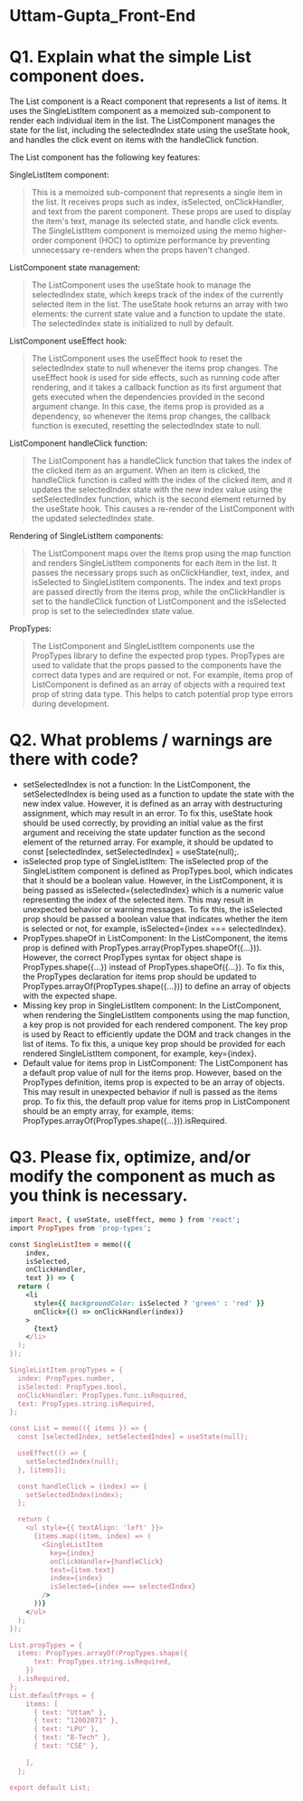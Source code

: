 # Uttam-Gupta_Front-End

# Q1. Explain what the simple List component does.


The List component is a React component that represents a list of items. It uses the SingleListItem component as a memoized sub-component to render each individual item in the list. The ListComponent manages the state for the list, including the selectedIndex state using the useState hook, and handles the click event on items with the handleClick function.

The List component has the following key features:

SingleListItem component:
>This is a memoized sub-component that represents a single item in the list. It receives props such as index, isSelected, onClickHandler, and text from the parent component. These props are used to display the item's text, manage its selected state, and handle click events. The SingleListItem component is memoized using the memo higher-order component (HOC) to optimize performance by preventing unnecessary re-renders when the props haven't changed.

ListComponent state management:
>The ListComponent uses the useState hook to manage the selectedIndex state, which keeps track of the index of the currently selected item in the list. The useState hook returns an array with two elements: the current state value and a function to update the state. The selectedIndex state is initialized to null by default.

ListComponent useEffect hook: 
>The ListComponent uses the useEffect hook to reset the selectedIndex state to null whenever the items prop changes. The useEffect hook is used for side effects, such as running code after rendering, and it takes a callback function as its first argument that gets executed when the dependencies provided in the second argument change. In this case, the items prop is provided as a dependency, so whenever the items prop changes, the callback function is executed, resetting the selectedIndex state to null.

ListComponent handleClick function:
>The ListComponent has a handleClick function that takes the index of the clicked item as an argument. When an item is clicked, the handleClick function is called with the index of the clicked item, and it updates the selectedIndex state with the new index value using the setSelectedIndex function, which is the second element returned by the useState hook. This causes a re-render of the ListComponent with the updated selectedIndex state.

Rendering of SingleListItem components:
>The ListComponent maps over the items prop using the map function and renders SingleListItem components for each item in the list. It passes the necessary props such as onClickHandler, text, index, and isSelected to SingleListItem components. The index and text props are passed directly from the items prop, while the onClickHandler is set to the handleClick function of ListComponent and the isSelected prop is set to the selectedIndex state value.

PropTypes: 
>The ListComponent and SingleListItem components use the PropTypes library to define the expected prop types. PropTypes are used to validate that the props passed to the components have the correct data types and are required or not. For example, items prop of ListComponent is defined as an array of objects with a required text prop of string data type. This helps to catch potential prop type errors during development.


# Q2. What problems / warnings are there with code?

- setSelectedIndex is not a function: In the ListComponent, the setSelectedIndex is being used as a function to update the state with the new index value. However, it is defined as an array with destructuring assignment, which may result in an error. To fix this, useState hook should be used correctly, by providing an initial value as the first argument and receiving the state updater function as the second element of the returned array. For example, it should be updated to const [selectedIndex, setSelectedIndex] = useState(null);.
- isSelected prop type of SingleListItem: The isSelected prop of the SingleListItem component is defined as PropTypes.bool, which indicates that it should be a boolean value. However, in the ListComponent, it is being passed as isSelected={selectedIndex} which is a numeric value representing the index of the selected item. This may result in unexpected behavior or warning messages. To fix this, the isSelected prop should be passed a boolean value that indicates whether the item is selected or not, for example, isSelected={index === selectedIndex}.
- PropTypes.shapeOf in ListComponent: In the ListComponent, the items prop is defined with PropTypes.array(PropTypes.shapeOf({...})). However, the correct PropTypes syntax for object shape is PropTypes.shape({...}) instead of PropTypes.shapeOf({...}). To fix this, the PropTypes declaration for items prop should be updated to PropTypes.arrayOf(PropTypes.shape({...})) to define an array of objects with the expected shape.
- Missing key prop in SingleListItem component: In the ListComponent, when rendering the SingleListItem components using the map function, a key prop is not provided for each rendered component. The key prop is used by React to efficiently update the DOM and track changes in the list of items. To fix this, a unique key prop should be provided for each rendered SingleListItem component, for example, key={index}.
- Default value for items prop in ListComponent: The ListComponent has a default prop value of null for the items prop. However, based on the PropTypes definition, items prop is expected to be an array of objects. This may result in unexpected behavior if null is passed as the items prop. To fix this, the default prop value for items prop in ListComponent should be an empty array, for example, items: PropTypes.arrayOf(PropTypes.shape({...})).isRequired.


# Q3. Please fix, optimize, and/or modify the component as much as you think is necessary.

```ruby
import React, { useState, useEffect, memo } from 'react';
import PropTypes from 'prop-types';

const SingleListItem = memo(({ 
    index, 
    isSelected, 
    onClickHandler, 
    text }) => {
  return (
    <li
      style={{ backgroundColor: isSelected ? 'green' : 'red' }}
      onClick={() => onClickHandler(index)}
    >
      {text}
    </li>
  );
});

SingleListItem.propTypes = {
  index: PropTypes.number,
  isSelected: PropTypes.bool,
  onClickHandler: PropTypes.func.isRequired,
  text: PropTypes.string.isRequired,
};

const List = memo(({ items }) => {
  const [selectedIndex, setSelectedIndex] = useState(null);

  useEffect(() => {
    setSelectedIndex(null);
  }, [items]);

  const handleClick = (index) => {
    setSelectedIndex(index);
  };

  return (
    <ul style={{ textAlign: 'left' }}>
      {items.map((item, index) => (
        <SingleListItem
          key={index}
          onClickHandler={handleClick}
          text={item.text}
          index={index}
          isSelected={index === selectedIndex}
        />
      ))}
    </ul>
  );
});

List.propTypes = {
  items: PropTypes.arrayOf(PropTypes.shape({
      text: PropTypes.string.isRequired,
    })
  ).isRequired,
};
List.defaultProps = { 
    items: [
      { text: "Uttam" },
      { text: "12002071" },
      { text: "LPU" },
      { text: "B-Tech" },
      { text: "CSE" },
  
    ],
  };

export default List;
```



